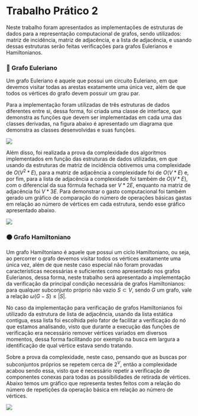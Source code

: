 # Trabalho Prático 2

Neste trabalho foram apresentados as implementações de estruturas de dados para a representação computacional de grafos, sendo utilizados: matriz de incidência, matriz de adjacência, e a lista de adjacência, e usando dessas estruturas serão feitas verificações para grafos Eulerianos e Hamiltonianos.

### 🔴 Grafo Euleriano

Um grafo Euleriano é aquele que possui um circuito Euleriano, em que devemos visitar todas as arestas exatamente uma única vez, além de que todos os vértices do grafo devem possuir um grau par.

Para a implementação foram utilizadas de três estruturas de dados diferentes entre si, dessa forma, foi criada uma classe de interface, que demonstra as funções que devem ser implementadas em cada uma das classes derivadas, na figura abaixo é apresentado um diagrama que demonstra as classes desenvolvidas e suas funções.

<img src="https://github.com/stardotwav/TrabalhosPraticosEstruturasdeDados/blob/main/Trabalho%20Pr%C3%A1tico%202/Graficos%20Gerados/Grafo.jpg">

Além disso, foi realizada a prova da complexidade dos algoritmos implementados em função das estruturas de dados utilizadas, em que usando da estruturas de matriz de incidência obtivemos uma complexidade de $O(V^{2} * E)$, para a matriz de adjacência a complexidade foi de $O(V * E)$ e, por fim, para a lista de adjacência a complexidade foi também de $O(V * E)$, com o diferencial da sua fórmula fechada ser $V * 2E$, enquanto na matriz de adjacência foi $V * 3E$. Para demonstrar o gasto computacional foi também gerado um gráfico de comparação do número de operações básicas gastas em relação ao número de vértices em cada estrutura, sendo esse gráfico apresentado abaixo.

<img src="https://github.com/stardotwav/TrabalhosPraticosEstruturasdeDados/blob/main/Trabalho%20Pr%C3%A1tico%202/Graficos%20Gerados/graficoGrafoEuleriano.png">


### 🟠 Grafo Hamiltoniano

Um grafo Hamiltoniano é aquele que possui um ciclo Hamiltoniano, ou seja, ao percorrer o grafo devemos visitar todos os vértices exatamente uma única vez, além de que neste caso especial não foram provadas características necessárias e suficientes como apresentado nos grafos Eulerianos, dessa forma, neste trabalho será apresentado a implementação da verificação da principal condição necessária de grafos Hamiltonianos: para qualquer subconjunto próprio não vazio $S \subset V$, sendo $G$ um grafo, vale a relação $\omega(G - S) \leq |S|$.

No caso da implementação para verificação de grafos Hamiltonianos foi utilizado da estrutura de lista de adjacência, usando da lista estática contígua, essa lista foi escolhida pelo fator de facilitar a verificação do nó que estamos analisando, visto que durante a execução das funções de verificação era necessário remover vértices variados em diversos momentos, dessa forma facilitando por exemplo na busca em largura a identificação de qual vértice estava sendo tratando.

Sobre a prova da complexidade, neste caso, pensando que as buscas por subconjuntos próprios se repetem cerca de $2^{V}$, então a complexidade acabou sendo essa, visto que é necessário repetir a verificação de componentes conexas para todas as possibilidades de retirada de vértices. Abaixo temos um gráfico que representa testes feitos com a relação do número de repetições da operação básica em relação ao número de vértices. 

<img src="https://github.com/stardotwav/TrabalhosPraticosEstruturasdeDados/blob/main/Trabalho%20Pr%C3%A1tico%202/Graficos%20Gerados/graficoGrafoHamiltoniano.png">